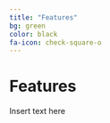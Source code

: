 ```yaml
---
title: "Features"
bg: green
color: black
fa-icon: check-square-o
---
```


# Features

Insert text here
